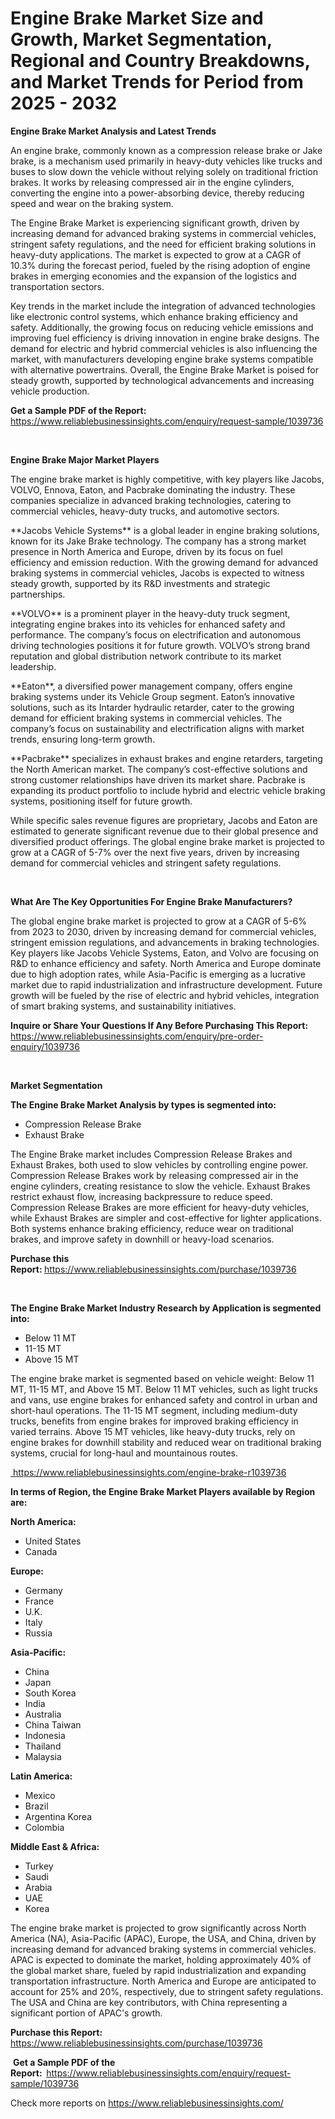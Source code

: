 <p><h1>Engine Brake Market Size and Growth, Market Segmentation, Regional and Country Breakdowns, and Market Trends for Period from 2025 -  2032</h1></p><p><strong>Engine Brake Market Analysis and Latest Trends</strong></p>
<p><p>An engine brake, commonly known as a compression release brake or Jake brake, is a mechanism used primarily in heavy-duty vehicles like trucks and buses to slow down the vehicle without relying solely on traditional friction brakes. It works by releasing compressed air in the engine cylinders, converting the engine into a power-absorbing device, thereby reducing speed and wear on the braking system.</p><p>The Engine Brake Market is experiencing significant growth, driven by increasing demand for advanced braking systems in commercial vehicles, stringent safety regulations, and the need for efficient braking solutions in heavy-duty applications. The market is expected to grow at a CAGR of 10.3% during the forecast period, fueled by the rising adoption of engine brakes in emerging economies and the expansion of the logistics and transportation sectors.</p><p>Key trends in the market include the integration of advanced technologies like electronic control systems, which enhance braking efficiency and safety. Additionally, the growing focus on reducing vehicle emissions and improving fuel efficiency is driving innovation in engine brake designs. The demand for electric and hybrid commercial vehicles is also influencing the market, with manufacturers developing engine brake systems compatible with alternative powertrains. Overall, the Engine Brake Market is poised for steady growth, supported by technological advancements and increasing vehicle production.</p></p>
<p><strong>Get a Sample PDF of the Report:&nbsp;</strong> <a href="https://www.reliablebusinessinsights.com/enquiry/request-sample/1039736?utm_campaign=96&utm_medium=2&utm_source=Github&utm_content=ia&utm_term=21012025&utm_id=engine-brake">https://www.reliablebusinessinsights.com/enquiry/request-sample/1039736</a></p>
<p>&nbsp;</p>
<p><strong>Engine Brake Major Market Players</strong></p>
<p><p>The engine brake market is highly competitive, with key players like Jacobs, VOLVO, Ennova, Eaton, and Pacbrake dominating the industry. These companies specialize in advanced braking technologies, catering to commercial vehicles, heavy-duty trucks, and automotive sectors.</p><p>**Jacobs Vehicle Systems** is a global leader in engine braking solutions, known for its Jake Brake technology. The company has a strong market presence in North America and Europe, driven by its focus on fuel efficiency and emission reduction. With the growing demand for advanced braking systems in commercial vehicles, Jacobs is expected to witness steady growth, supported by its R&D investments and strategic partnerships.</p><p>**VOLVO** is a prominent player in the heavy-duty truck segment, integrating engine brakes into its vehicles for enhanced safety and performance. The company’s focus on electrification and autonomous driving technologies positions it for future growth. VOLVO’s strong brand reputation and global distribution network contribute to its market leadership.</p><p>**Eaton**, a diversified power management company, offers engine braking systems under its Vehicle Group segment. Eaton’s innovative solutions, such as its Intarder hydraulic retarder, cater to the growing demand for efficient braking systems in commercial vehicles. The company’s focus on sustainability and electrification aligns with market trends, ensuring long-term growth.</p><p>**Pacbrake** specializes in exhaust brakes and engine retarders, targeting the North American market. The company’s cost-effective solutions and strong customer relationships have driven its market share. Pacbrake is expanding its product portfolio to include hybrid and electric vehicle braking systems, positioning itself for future growth.</p><p>While specific sales revenue figures are proprietary, Jacobs and Eaton are estimated to generate significant revenue due to their global presence and diversified product offerings. The global engine brake market is projected to grow at a CAGR of 5-7% over the next five years, driven by increasing demand for commercial vehicles and stringent safety regulations.</p></p>
<p>&nbsp;</p>
<p><strong>What Are The Key Opportunities For Engine Brake Manufacturers?</strong></p>
<p><p>The global engine brake market is projected to grow at a CAGR of 5-6% from 2023 to 2030, driven by increasing demand for commercial vehicles, stringent emission regulations, and advancements in braking technologies. Key players like Jacobs Vehicle Systems, Eaton, and Volvo are focusing on R&D to enhance efficiency and safety. North America and Europe dominate due to high adoption rates, while Asia-Pacific is emerging as a lucrative market due to rapid industrialization and infrastructure development. Future growth will be fueled by the rise of electric and hybrid vehicles, integration of smart braking systems, and sustainability initiatives.</p></p>
<p><strong>Inquire or Share Your Questions If Any Before Purchasing This Report:</strong> <a href="https://www.reliablebusinessinsights.com/enquiry/pre-order-enquiry/1039736?utm_campaign=96&utm_medium=2&utm_source=Github&utm_content=ia&utm_term=21012025&utm_id=engine-brake">https://www.reliablebusinessinsights.com/enquiry/pre-order-enquiry/1039736</a></p>
<p>&nbsp;</p>
<p><strong>Market Segmentation</strong></p>
<p><strong>The Engine Brake Market Analysis by types is segmented into:</strong></p>
<p><ul><li>Compression Release Brake</li><li>Exhaust Brake</li></ul></p>
<p><p>The Engine Brake market includes Compression Release Brakes and Exhaust Brakes, both used to slow vehicles by controlling engine power. Compression Release Brakes work by releasing compressed air in the engine cylinders, creating resistance to slow the vehicle. Exhaust Brakes restrict exhaust flow, increasing backpressure to reduce speed. Compression Release Brakes are more efficient for heavy-duty vehicles, while Exhaust Brakes are simpler and cost-effective for lighter applications. Both systems enhance braking efficiency, reduce wear on traditional brakes, and improve safety in downhill or heavy-load scenarios.</p></p>
<p><strong>Purchase this Report:&nbsp;</strong><a href="https://www.reliablebusinessinsights.com/purchase/1039736?utm_campaign=96&utm_medium=2&utm_source=Github&utm_content=ia&utm_term=21012025&utm_id=engine-brake">https://www.reliablebusinessinsights.com/purchase/1039736</a></p>
<p>&nbsp;</p>
<p><strong>The Engine Brake Market Industry Research by Application is segmented into:</strong></p>
<p><ul><li>Below 11 MT</li><li>11-15 MT</li><li>Above 15 MT</li></ul></p>
<p><p>The engine brake market is segmented based on vehicle weight: Below 11 MT, 11-15 MT, and Above 15 MT. Below 11 MT vehicles, such as light trucks and vans, use engine brakes for enhanced safety and control in urban and short-haul operations. The 11-15 MT segment, including medium-duty trucks, benefits from engine brakes for improved braking efficiency in varied terrains. Above 15 MT vehicles, like heavy-duty trucks, rely on engine brakes for downhill stability and reduced wear on traditional braking systems, crucial for long-haul and mountainous routes.</p></p>
<p><a href="https://www.reliablebusinessinsights.com/engine-brake-r1039736?utm_campaign=96&utm_medium=2&utm_source=Github&utm_content=ia&utm_term=21012025&utm_id=engine-brake">&nbsp;https://www.reliablebusinessinsights.com/engine-brake-r1039736</a></p>
<p><strong>In terms of Region, the Engine Brake Market Players available by Region are:</strong></p>
<p>
    <p> <strong> North America: </strong>
        <ul>
            <li>United States</li>
            <li>Canada</li>
        </ul>
        </p> 
    <p> <strong> Europe: </strong>
        <ul>
            <li>Germany</li>
            <li>France</li>
            <li>U.K.</li>
            <li>Italy</li>
            <li>Russia</li>
        </ul>
        </p> 
    <p> <strong> Asia-Pacific: </strong>
        <ul>
            <li>China</li>
            <li>Japan</li>
            <li>South Korea</li>
            <li>India</li>
            <li>Australia</li>
            <li>China Taiwan</li>
            <li>Indonesia</li>
            <li>Thailand</li>
            <li>Malaysia</li>
        </ul>
        </p> 
    <p> <strong> Latin America: </strong>
        <ul>
            <li>Mexico</li>
            <li>Brazil</li>
            <li>Argentina Korea</li>
            <li>Colombia</li>
        </ul>
        </p> 
    <p> <strong> Middle East & Africa: </strong>
        <ul>
            <li>Turkey</li>
            <li>Saudi</li>
            <li>Arabia</li>
            <li>UAE</li>
            <li>Korea</li>
        </ul>
    </p>
    </p>
<p><p>The engine brake market is projected to grow significantly across North America (NA), Asia-Pacific (APAC), Europe, the USA, and China, driven by increasing demand for advanced braking systems in commercial vehicles. APAC is expected to dominate the market, holding approximately 40% of the global market share, fueled by rapid industrialization and expanding transportation infrastructure. North America and Europe are anticipated to account for 25% and 20%, respectively, due to stringent safety regulations. The USA and China are key contributors, with China representing a significant portion of APAC's growth.</p></p>
<p><strong>Purchase this Report: </strong><a href="https://www.reliablebusinessinsights.com/purchase/1039736?utm_campaign=96&utm_medium=2&utm_source=Github&utm_content=ia&utm_term=21012025&utm_id=engine-brake">https://www.reliablebusinessinsights.com/purchase/1039736</a></p>
<p>&nbsp;<strong>Get a Sample PDF of the Report:&nbsp;&nbsp;</strong><a href="https://www.reliablebusinessinsights.com/enquiry/request-sample/1039736?utm_campaign=96&utm_medium=2&utm_source=Github&utm_content=ia&utm_term=21012025&utm_id=engine-brake">https://www.reliablebusinessinsights.com/enquiry/request-sample/1039736</a></p>
<p><strong></strong></p>
<p>Check more reports on <a href="https://www.reliablebusinessinsights.com/?utm_campaign=96&utm_medium=2&utm_source=Github&utm_content=ia&utm_term=21012025&utm_id=engine-brake">https://www.reliablebusinessinsights.com/</a></p>